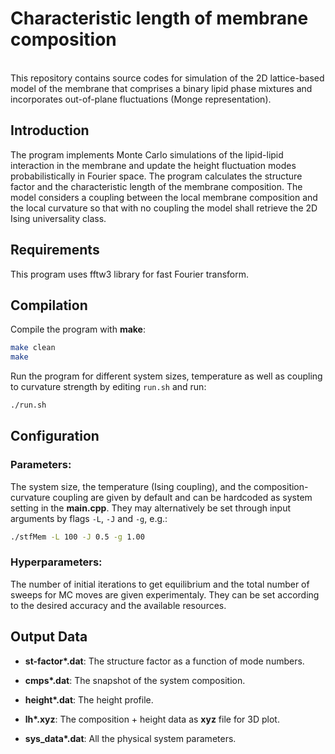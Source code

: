 # Characteristic length of membrane composition

<br>This repository contains source codes for simulation of the 2D lattice-based model of the membrane that comprises a binary lipid phase mixtures and incorporates out-of-plane fluctuations (Monge representation).<br>

## Introduction

The program implements Monte Carlo simulations of the lipid-lipid interaction in the membrane and update the height fluctuation modes probabilistically in Fourier space. The program calculates the structure factor and the characteristic length of the membrane composition. The model considers a coupling between the local membrane composition and the local curvature so that with no coupling the model shall retrieve the 2D Ising universality class.<br>

## Requirements

This program uses fftw3 library for fast Fourier transform.<br>

## Compilation

Compile the program with **make**:

```bash
make clean
make
```

Run the program for different system sizes, temperature as well as coupling to curvature strength by editing ``run.sh`` and run:

```bash
./run.sh
```

## Configuration

### Parameters:
The system size, the temperature (Ising coupling), and the composition-curvature coupling are given by default and can be hardcoded as system setting in the **main.cpp**. They may alternatively be set through input arguments by flags ``-L``, ``-J`` and ``-g``, e.g.:

```bash
./stfMem -L 100 -J 0.5 -g 1.00
```

### Hyperparameters:
The number of initial iterations to get equilibrium and the total number of sweeps for MC moves are given experimentaly. They can be set according to the desired accuracy and the available resources.<br>

## Output Data

* **st-factor\*.dat**: The structure factor as a function of mode numbers.

* **cmps\*.dat**: The snapshot of the system composition.

* **height\*.dat**: The height profile.

* **lh\*.xyz**: The composition + height data as **xyz** file for 3D plot.

* **sys_data\*.dat**: All the physical system parameters.
